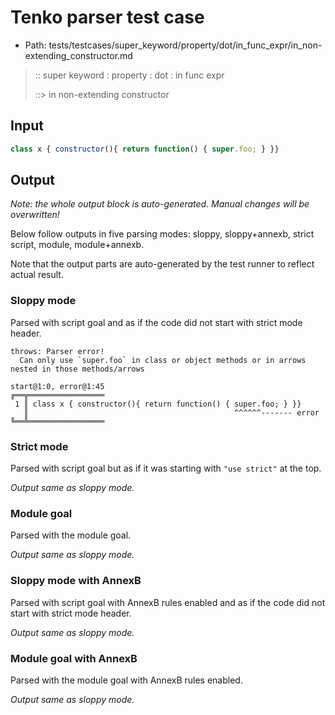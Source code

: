 # Tenko parser test case

- Path: tests/testcases/super_keyword/property/dot/in_func_expr/in_non-extending_constructor.md

> :: super keyword : property : dot : in func expr
>
> ::> in non-extending constructor

## Input

`````js
class x { constructor(){ return function() { super.foo; } }}
`````

## Output

_Note: the whole output block is auto-generated. Manual changes will be overwritten!_

Below follow outputs in five parsing modes: sloppy, sloppy+annexb, strict script, module, module+annexb.

Note that the output parts are auto-generated by the test runner to reflect actual result.

### Sloppy mode

Parsed with script goal and as if the code did not start with strict mode header.

`````
throws: Parser error!
  Can only use `super.foo` in class or object methods or in arrows nested in those methods/arrows

start@1:0, error@1:45
╔══╦═════════════════
 1 ║ class x { constructor(){ return function() { super.foo; } }}
   ║                                              ^^^^^^------- error
╚══╩═════════════════

`````

### Strict mode

Parsed with script goal but as if it was starting with `"use strict"` at the top.

_Output same as sloppy mode._

### Module goal

Parsed with the module goal.

_Output same as sloppy mode._

### Sloppy mode with AnnexB

Parsed with script goal with AnnexB rules enabled and as if the code did not start with strict mode header.

_Output same as sloppy mode._

### Module goal with AnnexB

Parsed with the module goal with AnnexB rules enabled.

_Output same as sloppy mode._
